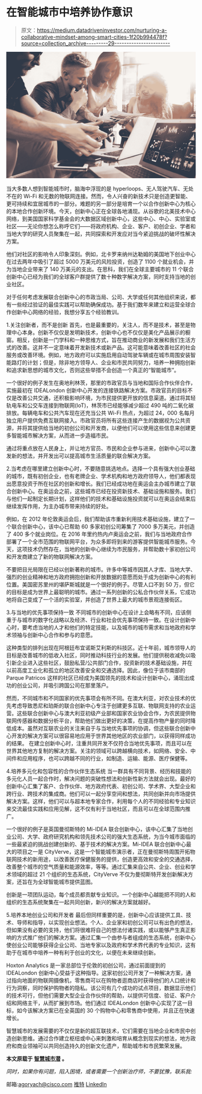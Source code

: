 # 在智能城市中培养协作意识

> 原文：<https://medium.datadriveninvestor.com/nurturing-a-collaborative-mindset-among-smart-cities-1f20b994478f?source=collection_archive---------29----------------------->

![](img/e4648361a4e7bf561e96530054b3d9d1.png)

当大多数人想到智能城市时，脑海中浮现的是 hyperloops、无人驾驶汽车、无处不在的 Wi-Fi 和无数的物联网连接。然而，令人兴奋的新技术只是创造更智能、更可持续和宜居城市的一部分。难题的另一部分是培育一个以合作创新中心为核心的本地合作创新环境。今天，创新中心正在全球各地涌现。从谷歌的北美技术中心网络，到美国国家科学基金会的大数据区域创新中心，这些中心、中心、实验室或社区——无论你想怎么称呼它们——将政府机构、企业、客户、初创企业、学者和当地大学的研究人员聚集在一起，共同探索和开发应对当今紧迫挑战的破坏性解决方案。

他们对社区的影响令人印象深刻。例如，北卡罗来纳州达勒姆的美国地下创业中心在过去两年中吸引了超过 5000 万美元的风险投资，创造了 1100 个就业机会，并为当地企业带来了 140 万美元的支出。在思科，我们在全球主要城市的 11 个联合创新中心已经为我们的全球客户群提供了数十种数字解决方案，同时支持当地的创业社区。

对于任何考虑发展联合创新中心的市政当局、公司、大学或任何其他组织来说，都有一些经过验证的最佳实践可以帮助确保成功。基于我们数年来建立和运营全球合作创新中心网络的经验，我想分享五个经验教训。

1.关注创新者，而不是创新
首先，也是最重要的，关注人，而不是技术，甚至是物理中心本身。创新不仅仅是发明新技术，创新中心也不仅仅是美化产品展示的橱窗。相反，创新是一门学科和一种思维方式，旨在推动商业的新发展和我们生活方式的改善。这并不一定意味着开发新技术或新产品。这可能意味着改善社区的社会服务或改善环境。例如，地方政府可以实施启用自动驾驶车辆或在城市周围安装智能路灯的计划；但是，除非地方领导人、企业和市民共同努力，培养一种拥抱创新和追求新思想的城市文化，否则这些举措不会创造一个真正的“智能城市”。

一个很好的例子发生在奥地利林茨，那里的市政官员与当地和国际合作伙伴合作，实施最初在 IDEALondon 创新中心开发的连接铁路解决方案。市政官员的目标不仅是改善公共交通，还积极影响环境，为市民提供更开放的信息渠道。通过将其轻轨电车和公交车连接到物联网(IoT)，林茨市已经能够减少超过 490 吨的二氧化碳排放。每辆电车和公共汽车现在还充当公共 Wi-Fi 热点，为超过 24，000 名每月独立用户提供免费互联网接入。市政官员将所有这些连接产生的数据视为公共资源，并将其提供给当地的初创公司和开发商，以便他们可以使用这些信息来创建更多智能城市解决方案，从而进一步造福市民。

通过将重点放在人民身上，并让地方官员、市民和企业参与进来，创新中心可以激发新的想法，并开发出可以提高城市生活质量的联合解决方案。

2.当考虑在哪里建立创新中心时，不要随意挑选地点。选择一个具有强大创业基础的城市，既有初创企业，也有老牌企业、学术机构和地方政府领导人，他们都表现出愿意投资于所在社区的创新和增长。我们已经成功地在奥运会主办城市建立了联合创新中心。在奥运会之前，这些城市已经在投资新技术、基础设施和服务。我们与他们一起制定长期计划，这样他们的技术和基础设施投资就可以在奥运会结束后继续发挥作用，为主办城市带来持续的好处。

例如，在 2012 年伦敦奥运会后，我们帮助该市重新利用技术基础设施，建立了一个联合创新中心，该中心已帮助 60 多家初创公司筹集了 7000 多万美元，并创造了 400 多个就业岗位。在 2016 年里约热内卢奥运会之前，我们与当地政府合作部署了一个全市范围的物联网平台，为众多即将到来的游客提供智能城市服务。今天，这项技术仍然存在，当地的创新中心继续为市民服务，并帮助数十家初创公司和开发商建立了新的物联网解决方案。

不要把目光局限在已经以创新著称的城市。许多中等城市因其人才库、当地大学、强烈的创业精神和地方政府拥抱创新和开放数据的意愿而处于成为创新中心的有利位置。美国密苏里州的堪萨斯城就是一个很好的例子。尽管人口不到 50 万，但它的目标是成为世界上最聪明的城市。通过一系列创新的公私合作伙伴关系，它成功地将自己变成了一个活的实验室，并创造了世界上最大的城市景观连接街区。

3.与当地的优先事项保持一致
不同城市的创新中心在设计上会略有不同，应该侧重于与城市的数字化战略以及经济、行业和社会优先事项保持一致。在设计创新中心时，要考虑当地的人才和他们的特定技能，以及城市的城市需求和当地政府和学术领袖与创新中心合作和参与的意愿。

这种类型的排列出现在阿根廷布宜诺斯艾利斯的科技区。近十年前，城市领导人的目标是改善城市的低收入社区，同时推动科技行业的发展。他们提供税收减免以吸引新企业进入这些社区，鼓励私营/公共部门合作，投资新的技术基础设施，并在以前高度工业化和孤立的地区改善安全和交通选择。因此，像位于该市南部的 Parque Patricos 这样的社区已经成为美国领先的技术和设计创新中心，涌现出成功的创业公司，并吸引跨国公司在那里落户。

然而，不同城市和不同国家的优先事项会有所不同。在澳大利亚，对农业技术的优先考虑导致悉尼和珀斯的联合创新中心专注于创建更多互联、物联网支持的农业运营。这些联合创新中心与澳大利亚初级产业部和国家农业协会合作，为农民提供物联网传感器和数据分析平台，帮助他们做出更好的决策，在提高作物产量的同时降低成本。虽然对互联农业的关注来自于与当地优先事项的协调，但这些联合创新中心开发的解决方案可以很容易地应用于世界其他地区的农业部门，以获得同样成功的结果。
在建立创新中心时，注重共同开发不仅符合当地优先事项，而且可以在世界其他地方复制的解决方案。关注的领域可以跨越横向技术，如网络、安全、中间件和应用程序，也可以跨越不同的行业，如制造、运输、能源、医疗保健等。

4.培养多元化和包容性的合作伙伴生态系统
当一群具有不同背景、经历和技能的多元化人员一起合作时，解决问题的突破性想法和创新性新方法就会出现。最好的创新中心汇集了客户、合作伙伴、地方政府代表、初创公司、学术界、大型企业和跨行业、跨技术的集成商。他们可以一起分享空间和想法，共同创新并向市场提供解决方案。这样，他们可以与超本地专家合作，利用每个人的不同经验和专业知识来交流最佳实践和应用见解，这不仅有利于当地社区，而且可以在全球范围内推广。

一个很好的例子是英国曼彻斯特的 Mi-IDEA 联合创新中心，该中心汇集了当地创业公司、大学、政府研究机构和领先技术公司的强大生态系统，为当今城市面临的一些最紧迫的挑战创建创新的、基于技术的解决方案。Mi-IDEA 联合创新中心最大的项目之一是 CityVerve，这是一个智能城市演示者，正在曼彻斯特周围开拓物联网技术的新用途，以改善医疗保健服务的提供，创造更高效和安全的交通选择，改善整个城市的空气质量和能源效率，等等。通过汇集来自公共、企业、创业和学术领域的超过 21 个组织的生态系统，CityVerve 不仅为曼彻斯特开发创新解决方案，还旨在为全球智能城市提供蓝图。

创新是一项团队运动，每个成员都贡献专业知识。一个创新中心越能把不同的人和组织的生态系统聚集在一起共同创新，新兴的解决方案就越好。

5.培养本地创业公司和开发者
最后但同样重要的是，创新中心应该提供工具、技术、导师和指导，以实现创业想法。个人、企业家和初创公司可以有出色的想法，但如果没有必要的支持，他们将很难将自己的想法付诸实践，或以能够产生真正影响的方式推广他们的解决方案。通过汇集一个由参与者组成的生态系统，创新中心使创业公司能够获得企业公司、当地专家以及政府和学术界代表的专业知识，这有助于在城市中培养一种有利于创业的文化，以便在未来继续创新。

Hoxton Analytics 是一家总部位于伦敦的初创公司，通过前面提到的 IDEALondon 创新中心受益于这种指导。这家初创公司开发了一种解决方案，通过指向地面的物联网摄像机，零售商可以在购物者逛商店时获得他们的人口统计和行为洞察，同时保护购物者的隐私。该公司有几个成功的试点项目，数据显示他们的技术可行，但他们需要大型企业合作伙伴的帮助，以提供可信度、验证、客户介绍和网络主干，从而扩展到市场。他们通过 IDEALondon 创新中心实现了这一目标，如今该解决方案已在全英国的 30 个购物中心和零售商中使用，并且正在快速增长。

智慧城市的发展需要的不仅仅是新的超互联技术，它们需要在当地企业和市民中创造创新思维。通过合作建立枢纽或中心来刺激和培育从概念到现实的想法，地方政府和商业领袖可以共同创造持久的创新文化遗产，帮助城市和市民繁荣发展。

**本文原载于** [**智慧城市潜**](https://www.smartcitiesdive.com/news/creating-an-environment-of-co-innovation-is-the-key-to-smart-cities/528493/) **。**

*同时，如果你有问题，陷入困境，或者需要一个创新治疗师，不要犹豫，联系我:*

邮箱:agoryach@cisco.com
[推特](http://twitter.com/AgoryachAlex)
[LinkedIn](https://www.linkedin.com/in/alexgoryachev)